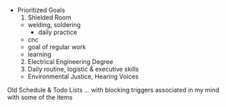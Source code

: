- Prioritized Goals
  1. Shielded Room
    - welding, soldering
      - daily practice
    - cnc
    - goal of regular work
    - learning
  2. Electrical Engineering Degree
  3. Daily routine, logistic & executive skills
  - Environmental Justice, Hearing Voices

Old Schedule & Todo Lists ... with blocking triggers associated in my mind with some of the items
